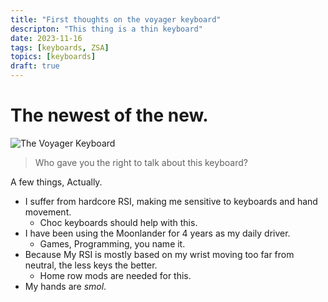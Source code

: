 ```yaml
---
title: "First thoughts on the voyager keyboard"
descripton: "This thing is a thin keyboard"
date: 2023-11-16
tags: [keyboards, ZSA]
topics: [keyboards]
draft: true
---
```


# The newest of the new.
![The Voyager Keyboard](https://res.cloudinary.com/zsa-technology/image/upload/f_auto/q_auto/c_scale,w_1854/v1/zsa-io-refactor-prod/@voyager/images/home/voyager-hero?_a=BATCvBOY0) 

> Who gave you the right to talk about this keyboard?

A few things, Actually.
- I suffer from hardcore RSI, making me sensitive to keyboards and hand movement.
  - Choc keyboards should help with this.
- I have been using the Moonlander for 4 years as my daily driver.
  - Games, Programming, you name it.
- Because My RSI is mostly based on my wrist moving too far from neutral, the less keys the better.
  - Home row mods are needed for this.
- My hands are *smol*.

